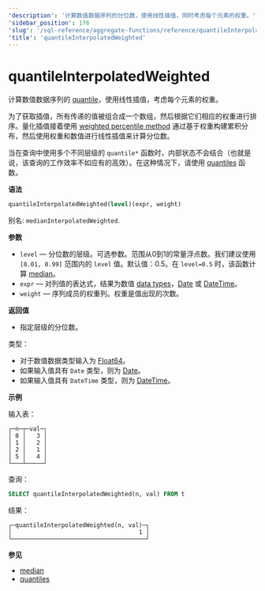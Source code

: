 ```yaml
---
'description': '计算数值数据序列的分位数，使用线性插值，同时考虑每个元素的权重。'
'sidebar_position': 176
'slug': '/sql-reference/aggregate-functions/reference/quantileInterpolatedWeighted'
'title': 'quantileInterpolatedWeighted'
---
```



# quantileInterpolatedWeighted

计算数值数据序列的 [quantile](https://en.wikipedia.org/wiki/Quantile)，使用线性插值，考虑每个元素的权重。

为了获取插值，所有传递的值被组合成一个数组，然后根据它们相应的权重进行排序。量化插值接着使用 [weighted percentile method](https://en.wikipedia.org/wiki/Percentile#The_weighted_percentile_method) 通过基于权重构建累积分布，然后使用权重和数值进行线性插值来计算分位数。

当在查询中使用多个不同层级的 `quantile*` 函数时，内部状态不会结合（也就是说，该查询的工作效率不如应有的高效）。在这种情况下，请使用 [quantiles](../../../sql-reference/aggregate-functions/reference/quantiles.md#quantiles) 函数。

**语法**

```sql
quantileInterpolatedWeighted(level)(expr, weight)
```

别名: `medianInterpolatedWeighted`.

**参数**

- `level` — 分位数的层级。可选参数。范围从0到1的常量浮点数。我们建议使用 `[0.01, 0.99]` 范围内的 `level` 值。默认值：0.5。在 `level=0.5` 时，该函数计算 [median](https://en.wikipedia.org/wiki/Median)。
- `expr` — 对列值的表达式，结果为数值 [data types](/sql-reference/data-types)，[Date](../../../sql-reference/data-types/date.md) 或 [DateTime](../../../sql-reference/data-types/datetime.md)。
- `weight` — 序列成员的权重列。权重是值出现的次数。

**返回值**

- 指定层级的分位数。

类型：

- 对于数值数据类型输入为 [Float64](../../../sql-reference/data-types/float.md)。
- 如果输入值具有 `Date` 类型，则为 [Date](../../../sql-reference/data-types/date.md)。
- 如果输入值具有 `DateTime` 类型，则为 [DateTime](../../../sql-reference/data-types/datetime.md)。

**示例**

输入表：

```text
┌─n─┬─val─┐
│ 0 │   3 │
│ 1 │   2 │
│ 2 │   1 │
│ 5 │   4 │
└───┴─────┘
```

查询：

```sql
SELECT quantileInterpolatedWeighted(n, val) FROM t
```

结果：

```text
┌─quantileInterpolatedWeighted(n, val)─┐
│                                    1 │
└──────────────────────────────────────┘
```

**参见**

- [median](/sql-reference/aggregate-functions/reference/median)
- [quantiles](../../../sql-reference/aggregate-functions/reference/quantiles.md#quantiles)
